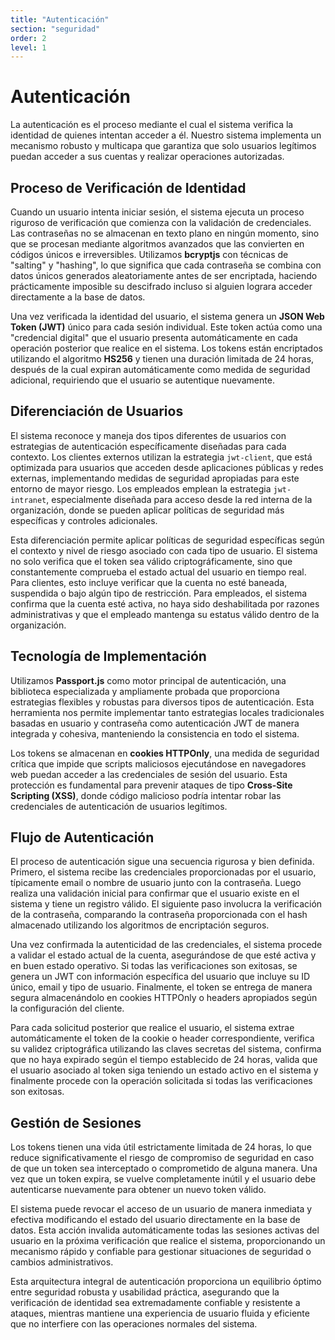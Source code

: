 ```yaml
---
title: "Autenticación"
section: "seguridad"
order: 2
level: 1
---
```


# Autenticación

La autenticación es el proceso mediante el cual el sistema verifica la identidad de quienes intentan acceder a él. Nuestro sistema implementa un mecanismo robusto y multicapa que garantiza que solo usuarios legítimos puedan acceder a sus cuentas y realizar operaciones autorizadas.

## Proceso de Verificación de Identidad

Cuando un usuario intenta iniciar sesión, el sistema ejecuta un proceso riguroso de verificación que comienza con la validación de credenciales. Las contraseñas no se almacenan en texto plano en ningún momento, sino que se procesan mediante algoritmos avanzados que las convierten en códigos únicos e irreversibles. Utilizamos **bcryptjs** con técnicas de "salting" y "hashing", lo que significa que cada contraseña se combina con datos únicos generados aleatoriamente antes de ser encriptada, haciendo prácticamente imposible su descifrado incluso si alguien lograra acceder directamente a la base de datos.

Una vez verificada la identidad del usuario, el sistema genera un **JSON Web Token (JWT)** único para cada sesión individual. Este token actúa como una "credencial digital" que el usuario presenta automáticamente en cada operación posterior que realice en el sistema. Los tokens están encriptados utilizando el algoritmo **HS256** y tienen una duración limitada de 24 horas, después de la cual expiran automáticamente como medida de seguridad adicional, requiriendo que el usuario se autentique nuevamente.

## Diferenciación de Usuarios

El sistema reconoce y maneja dos tipos diferentes de usuarios con estrategias de autenticación específicamente diseñadas para cada contexto. Los clientes externos utilizan la estrategia `jwt-client`, que está optimizada para usuarios que acceden desde aplicaciones públicas y redes externas, implementando medidas de seguridad apropiadas para este entorno de mayor riesgo. Los empleados emplean la estrategia `jwt-intranet`, especialmente diseñada para acceso desde la red interna de la organización, donde se pueden aplicar políticas de seguridad más específicas y controles adicionales.

Esta diferenciación permite aplicar políticas de seguridad específicas según el contexto y nivel de riesgo asociado con cada tipo de usuario. El sistema no solo verifica que el token sea válido criptográficamente, sino que constantemente comprueba el estado actual del usuario en tiempo real. Para clientes, esto incluye verificar que la cuenta no esté baneada, suspendida o bajo algún tipo de restricción. Para empleados, el sistema confirma que la cuenta esté activa, no haya sido deshabilitada por razones administrativas y que el empleado mantenga su estatus válido dentro de la organización.

## Tecnología de Implementación

Utilizamos **Passport.js** como motor principal de autenticación, una biblioteca especializada y ampliamente probada que proporciona estrategias flexibles y robustas para diversos tipos de autenticación. Esta herramienta nos permite implementar tanto estrategias locales tradicionales basadas en usuario y contraseña como autenticación JWT de manera integrada y cohesiva, manteniendo la consistencia en todo el sistema.

Los tokens se almacenan en **cookies HTTPOnly**, una medida de seguridad crítica que impide que scripts maliciosos ejecutándose en navegadores web puedan acceder a las credenciales de sesión del usuario. Esta protección es fundamental para prevenir ataques de tipo **Cross-Site Scripting (XSS)**, donde código malicioso podría intentar robar las credenciales de autenticación de usuarios legítimos.

## Flujo de Autenticación

El proceso de autenticación sigue una secuencia rigurosa y bien definida. Primero, el sistema recibe las credenciales proporcionadas por el usuario, típicamente email o nombre de usuario junto con la contraseña. Luego realiza una validación inicial para confirmar que el usuario existe en el sistema y tiene un registro válido. El siguiente paso involucra la verificación de la contraseña, comparando la contraseña proporcionada con el hash almacenado utilizando los algoritmos de encriptación seguros.

Una vez confirmada la autenticidad de las credenciales, el sistema procede a validar el estado actual de la cuenta, asegurándose de que esté activa y en buen estado operativo. Si todas las verificaciones son exitosas, se genera un JWT con información específica del usuario que incluye su ID único, email y tipo de usuario. Finalmente, el token se entrega de manera segura almacenándolo en cookies HTTPOnly o headers apropiados según la configuración del cliente.

Para cada solicitud posterior que realice el usuario, el sistema extrae automáticamente el token de la cookie o header correspondiente, verifica su validez criptográfica utilizando las claves secretas del sistema, confirma que no haya expirado según el tiempo establecido de 24 horas, valida que el usuario asociado al token siga teniendo un estado activo en el sistema y finalmente procede con la operación solicitada si todas las verificaciones son exitosas.

## Gestión de Sesiones

Los tokens tienen una vida útil estrictamente limitada de 24 horas, lo que reduce significativamente el riesgo de compromiso de seguridad en caso de que un token sea interceptado o comprometido de alguna manera. Una vez que un token expira, se vuelve completamente inútil y el usuario debe autenticarse nuevamente para obtener un nuevo token válido.

El sistema puede revocar el acceso de un usuario de manera inmediata y efectiva modificando el estado del usuario directamente en la base de datos. Esta acción invalida automáticamente todas las sesiones activas del usuario en la próxima verificación que realice el sistema, proporcionando un mecanismo rápido y confiable para gestionar situaciones de seguridad o cambios administrativos.

Esta arquitectura integral de autenticación proporciona un equilibrio óptimo entre seguridad robusta y usabilidad práctica, asegurando que la verificación de identidad sea extremadamente confiable y resistente a ataques, mientras mantiene una experiencia de usuario fluida y eficiente que no interfiere con las operaciones normales del sistema.